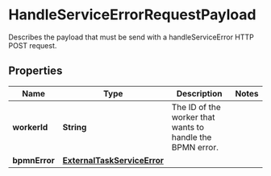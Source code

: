 

# HandleServiceErrorRequestPayload

Describes the payload that must be send with a handleServiceError HTTP POST request.
## Properties

Name | Type | Description | Notes
------------ | ------------- | ------------- | -------------
**workerId** | **String** | The ID of the worker that wants to handle the BPMN error. | 
**bpmnError** | [**ExternalTaskServiceError**](ExternalTaskServiceError.md) |  | 



